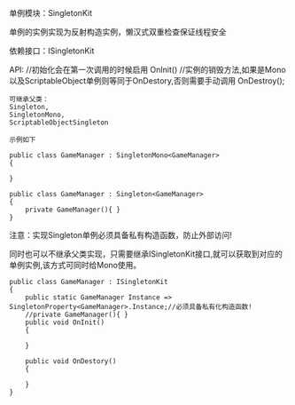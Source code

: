 单例模块：SingletonKit

单例的实例实现为反射构造实例，懒汉式双重检查保证线程安全

依赖接口：ISingletonKit

API:
    //初始化会在第一次调用的时候启用
    OnInit() 
    //实例的销毁方法,如果是Mono以及ScriptableObject单例则等同于OnDestory,否则需要手动调用
    OnDestroy();

    可继承父类：
    Singleton,
    SingletonMono,
    ScriptableObjectSingleton

    示例如下

```
public class GameManager : SingletonMono<GameManager>
{
   
}
```
```
public class GameManager : Singleton<GameManager>
{
    private GameManager(){ }
}
```

注意：实现Singleton单例必须具备私有构造函数，防止外部访问!

同时也可以不继承父类实现，只需要继承ISingletonKit接口,就可以获取到对应的单例实例,该方式可同时给Mono使用。
```
public class GameManager : ISingletonKit
{
    public static GameManager Instance => SingletonProperty<GameManager>.Instance;//必须具备私有化构造函数!
    //private GameManager(){ } 
    public void OnInit()
    {

    }

    public void OnDestory()
    {

    }
}
```